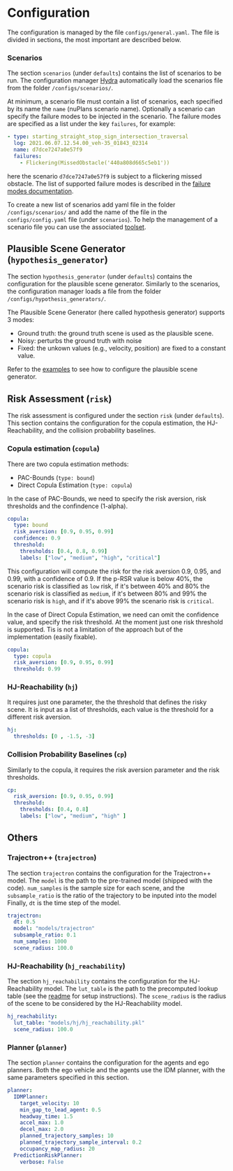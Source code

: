 # Configuration

The configuration is managed by the file `configs/general.yaml`.
The file is divided in sections, the most important are described below.

### Scenarios

The section `scenarios` (under `defaults`) contains the list of scenarios to be run.
The configuration manager [Hydra](https://github.com/facebookresearch/hydra) automatically load the scenarios file from the folder `/configs/scenarios/`.

At minimum, a scenario file must contain a list of scenarios, each specified by its name the `name` (nuPlans scenario name).
Optionally a scenario can specify the failure modes to be injected in the scenario.
The failure modes are specified as a list under the key `failures`, for example:

```yaml
- type: starting_straight_stop_sign_intersection_traversal
  log: 2021.06.07.12.54.00_veh-35_01843_02314
  name: d7dce7247a0e57f9
  failures:
    - Flickering(MissedObstacle('440a808d665c5eb1'))
```

here the scenario `d7dce7247a0e57f9` is subject to a flickering missed obstacle.
The list of supported failure modes is described in the [failure modes documentation](/docs/failure_modes.md).

To create a new list of scenarios add yaml file in the folder `/configs/scenarios/` and add the name of the file in the `configs/config.yaml` file (under `scenarios`).
To help the management of a scenario file you can use the associated [toolset](/docs/toolset.md).

## Plausible Scene Generator (`hypothesis_generator`)

The section `hypothesis_generator` (under `defaults`) contains the configuration for the plausible scene generator.
Similarly to the scenarios, the configuration manager loads a file from the folder `/configs/hypothesis_generators/`.

The Plausible Scene Generator (here called hypothesis generator) supports 3 modes:
- Ground truth: the ground truth scene is used as the plausible scene.
- Noisy: perturbs the ground truth with noise
- Fixed: the unkown values (e.g., velocity, position) are fixed to a constant value.

Refer to the [examples](/configs/hypothesis_generator) to see how to configure the plausible scene generator.

## Risk Assessment (`risk`)

The risk assessment is configured under the section `risk` (under `defaults`).
This section contains the configuration for the copula estimation, the HJ-Reachability, and the collision probability baselines.

### Copula estimation (`copula`)

There are two copula estimation methods:
- PAC-Bounds (`type: bound`)
- Direct Copula Estimation (`type: copula`)

In the case of PAC-Bounds, we need to specify the risk aversion, risk thresholds and the confindence (1-alpha).

```yaml
copula:
  type: bound
  risk_aversion: [0.9, 0.95, 0.99]
  confidence: 0.9
  threshold:
    thresholds: [0.4, 0.8, 0.99]
    labels: ["low", "medium", "high", "critical"]
```

This configuration will compute the risk for the risk aversion 0.9, 0.95, and 0.99, with a confidence of 0.9.
If the p-RSR value is below 40%, the scenario risk is classified as `low` risk, if it's between 40% and 80% the scenario risk is classified as `medium`, if it's between 80% and 99% the scenario risk is `high`, and if it's above 99% the scenario risk is `critical`.

In the case of Direct Copula Estimation, we need can omit the confidence value, and specify the risk threshold.
At the moment just one risk threshold is supported.
Tis is not a limitation of the approach but of the implementation (easily fixable).

```yaml
copula:
  type: copula
  risk_aversion: [0.9, 0.95, 0.99]
  threshold: 0.99
```

### HJ-Reachability (`hj`)

It requires just one parameter, the the threshold that defines the risky scene.
It is input as a list of thresholds, each value is the threshold for a different risk aversion.

```yaml
hj:
  thresholds: [0 , -1.5, -3]
```

### Collision Probability Baselines (`cp`)

Similarly to the copula, it requires the risk aversion parameter and the risk thresholds.

```yaml
cp:
  risk_aversion: [0.9, 0.95, 0.99]
  threshold:
    thresholds: [0.4, 0.8]
    labels: ["low", "medium", "high" ]
```

## Others

### Trajectron++ (`trajectron`)

The section `trajectron` contains the configuration for the Trajectron++ model.
The `model` is the path to the pre-trained model (shipped with the code).
`num_samples` is the sample size for each scene, and the `subsample_ratio` is the ratio of the trajectory to be inputed into the model 
Finally, `dt` is the time step of the model.

```yaml
trajectron:
  dt: 0.5
  model: "models/trajectron"
  subsample_ratio: 0.1
  num_samples: 1000
  scene_radius: 100.0
```

### HJ-Reachability (`hj_reachability`)

The section `hj_reachability` contains the configuration for the HJ-Reachability model.
The `lut_table` is the path to the precomputed lookup table (see the [readme](README.md) for setup instructions).
The `scene_radius` is the radius of the scene to be considered by the HJ-Reachability model.

```yaml
hj_reachability:
  lut_table: "models/hj/hj_reachability.pkl"
  scene_radius: 100.0
```

### Planner (`planner`)

The section `planner` contains the configuration for the agents and ego planners.
Both the ego vehicle and the agents use the IDM planner, with the same parameters specified in this section.

```yaml
planner:
  IDMPlanner:
    target_velocity: 10
    min_gap_to_lead_agent: 0.5
    headway_time: 1.5
    accel_max: 1.0
    decel_max: 2.0
    planned_trajectory_samples: 10
    planned_trajectory_sample_interval: 0.2
    occupancy_map_radius: 20
  PredictionRiskPlanner:
    verbose: False
```
